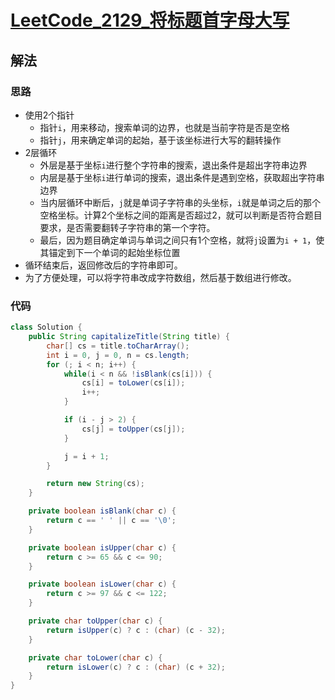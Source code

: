 # [LeetCode_2129_将标题首字母大写](https://leetcode.cn/problems/capitalize-the-title)
## 解法
### 思路
- 使用2个指针
  - 指针`i`，用来移动，搜索单词的边界，也就是当前字符是否是空格
  - 指针`j`，用来确定单词的起始，基于该坐标进行大写的翻转操作
- 2层循环
  - 外层是基于坐标`i`进行整个字符串的搜索，退出条件是超出字符串边界
  - 内层是基于坐标`i`进行单词的搜索，退出条件是遇到空格，获取超出字符串边界
  - 当内层循环中断后，`j`就是单词子字符串的头坐标，`i`就是单词之后的那个空格坐标。计算2个坐标之间的距离是否超过2，就可以判断是否符合题目要求，是否需要翻转子字符串的第一个字符。
  - 最后，因为题目确定单词与单词之间只有1个空格，就将`j`设置为`i + 1`，使其锚定到下一个单词的起始坐标位置
- 循环结束后，返回修改后的字符串即可。
- 为了方便处理，可以将字符串改成字符数组，然后基于数组进行修改。
### 代码
```java
class Solution {
    public String capitalizeTitle(String title) {
        char[] cs = title.toCharArray();
        int i = 0, j = 0, n = cs.length;
        for (; i < n; i++) {
            while(i < n && !isBlank(cs[i])) {
                cs[i] = toLower(cs[i]);
                i++;
            }

            if (i - j > 2) {
                cs[j] = toUpper(cs[j]);
            }

            j = i + 1;
        }

        return new String(cs);
    }

    private boolean isBlank(char c) {
        return c == ' ' || c == '\0';
    }

    private boolean isUpper(char c) {
        return c >= 65 && c <= 90;
    }

    private boolean isLower(char c) {
        return c >= 97 && c <= 122;
    }

    private char toUpper(char c) {
        return isUpper(c) ? c : (char) (c - 32);
    }

    private char toLower(char c) {
        return isLower(c) ? c : (char) (c + 32);
    }
}
```